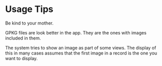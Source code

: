 # Usage Tips

Be kind to your mother.

GPKG files are look better in the app.  They are the ones with images included in them.

The system tries to show an image as part of some views.  The display of this in many cases assumes that the first image in a record is the one you want to display.

